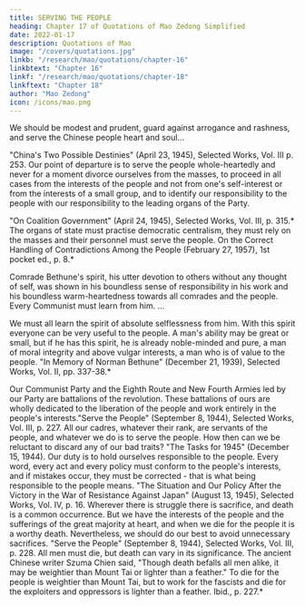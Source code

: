 ```yaml
---
title: SERVING THE PEOPLE
heading: Chapter 17 of Quotations of Mao Zedong Simplified
date: 2022-01-17
description: Quotations of Mao
image: "/covers/quotations.jpg"
linkb: "/research/mao/quotations/chapter-16"
linkbtext: "Chapter 16"
linkf: "/research/mao/quotations/chapter-18"
linkftext: "Chapter 18"
author: "Mao Zedong"
icon: /icons/mao.png
---
```




We should be modest and prudent, guard against arrogance and rashness, and
serve the Chinese people heart and soul…

"China's Two Possible Destinies" (April 23, 1945), Selected Works, Vol. III p. 253.
Our point of departure is to serve the people whole-heartedly and never for a
moment divorce ourselves from the masses, to proceed in all cases from the
interests of the people and not from one's self-interest or from the interests of
a small group, and to identify our responsibility to the people with our
responsibility to the leading organs of the Party.

"On Coalition Government" (April 24, 1945), Selected Works, Vol. III, p. 315.*
The organs of state must practise democratic centralism, they must rely on
the masses and their personnel must serve the people.
On the Correct Handling of Contradictions Among the People (February 27, 1957),
1st pocket ed., p. 8.*

Comrade Bethune's spirit, his utter devotion to others without any thought of
self, was shown in his boundless sense of responsibility in his work and his
boundless warm-heartedness towards all comrades and the people. Every
Communist must learn from him.
…

We must all learn the spirit of absolute selflessness from him. With this
spirit everyone can be very useful to the people. A man's ability may be great
or small, but if he has this spirit, he is already noble-minded and pure, a man
of moral integrity and above vulgar interests, a man who is of value to the
people.
"In Memory of Norman Bethune" (December 21, 1939), Selected Works, Vol. II, pp.
337-38.*

Our Communist Party and the Eighth Route and New Fourth Armies led by
our Party are battalions of the revolution. These battalions of ours are wholly
dedicated to the liberation of the people and work entirely in the people's
interests."Serve the People" (September 8, 1944), Selected Works, Vol. III, p. 227.
All our cadres, whatever their rank, are servants of the people, and whatever
we do is to serve the people. How then can we be reluctant to discard any of
our bad traits?
"The Tasks for 1945" (December 15, 1944).
Our duty is to hold ourselves responsible to the people. Every word, every act
and every policy must conform to the people's interests, and if mistakes
occur, they must be corrected - that is what being responsible to the people
means.
"The Situation and Our Policy After the Victory in the War of Resistance Against
Japan" (August 13, 1945), Selected Works, Vol. IV, p. 16.
Wherever there is struggle there is sacrifice, and death is a common
occurrence. But we have the interests of the people and the sufferings of the
great majority at heart, and when we die for the people it is a worthy death.
Nevertheless, we should do our best to avoid unnecessary sacrifices.
"Serve the People" (September 8, 1944), Selected Works, Vol. III, p. 228.
All men must die, but death can vary in its significance. The ancient Chinese
writer Szuma Chien said, "Though death befalls all men alike, it may be
weightier than Mount Tai or lighter than a feather." To die for the people is
weightier than Mount Tai, but to work for the fascists and die for the
exploiters and oppressors is lighter than a feather.
Ibid., p. 227.*

